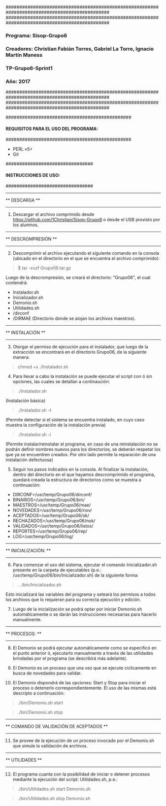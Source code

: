 ##############################################################################################
##############################################################################################
###    Programa: Sisop-Grupo6                                                              ###
###    Creadores: Christian Fabián Torres, Gabriel La Torre, Ignacio Martín Maness         ###
###    TP-Grupo6-Sprint1                                                                   ###
###    Año: 2017                                                                           ###
##############################################################################################
##############################################################################################


##############################################
#### REQUISITOS PARA EL USO DEL PROGRAMA: ####
##############################################

- PERL v5+
- Git

################################
#### INSTRUCCIONES DE USO: ####
################################

**************
** DESCARGA **
**************

1) Descargar el archivo comprimido desde https://github.com/1Christian/Sisop-Grupo6 o desde el USB provisto por los alumnos.




********************
** DESCROMPRESIÓN **
********************

2) Descomprimir el archivo ejecutando el siguiente comando en la consola (ubicado en el directorio en el que se encuentra el archivo comprimido): 

>	$ tar -xvzf Grupo06.tar.gz

Luego de la descrompresión, se creará el directorio: "Grupo06", el cual contendrá:

- Instalador.sh
- Inicializador.sh
- Demonio.sh
- Utilidades.sh
- /dirconf
- /DIRMAE (Directorio donde se alojan los archivos maestros).




*****************
** INSTALACIÓN **
*****************

3) Otorgar el permiso de ejecución para el instalador, que luego de la extracción se encontrará en el directorio Grupo06, de la siguiente manera:

>	chmod +x ./Instalador.sh

4) Para llevar a cabo la instalación se puede ejecutar el script con ó sin opciones, las cuales se detallan a continaución: 

>	./Instalador.sh
 
 (Instalación básica)

>	./Instalador.sh -t 

(Permite detectar si el sistema se encuentra instalado, en cuyo caso muestra la configuración de la instalación previa)

>	./Instalador.sh -i 

(Permite instalar/reinstalar el programa, en caso de una reinstalación no se podrán definir nombres nuevos para los directorios, se deberán respetar los que ya se encuentren creados. Por otro lado permite la reparación de una instalación defectuosa)

5) Seguir los pasos indicados en la consola. Al finalizar la instalación, dentro del directorio en el que hayamos descromprimido el programa, quedará creada la estructura de directorios como se muestra a continuación:

- DIRCONF=/usr/temp/Grupo06/dirconf/
- BINARIOS=/usr/temp/Grupo06/bin/
- MAESTROS=/usr/temp/Grupo06/mae/
- NOVEDADES=/usr/temp/Grupo06/nov/
- ACEPTADOS=/usr/temp/Grupo06/ok/
- RECHAZADOS=/usr/temp/Grupo06/nok/
- VALIDADOS=/usr/temp/Grupo06/listos/
- REPORTES=/usr/temp/Grupo06/rep/
- LOG=/usr/temp/Grupo06/log/




*********************
** INICIALIZACIÓN: **
*********************

6) Para comenzar el uso del sistema, ejecutar el comando Inicializador.sh presente en la carpeta de ejecutables (p.e.: /usr/temp/Grupo06/bin/Inicializador.sh) de la siguiente forma: 

> . ./bin/Inicializador.sh

Esto inicializará las variables del programa y seteará los permisos a todos los archivos que lo requieran para su correcta ejecución y edición.

7) Luego de la inicialización se podrá optar por iniciar Demonio.sh automáticamente o se darán las instrucciones necesarias para hacerlo manualmente.




***************
** PROCESOS: **
***************

8) El Demonio se podrá ejecutar automáticamente como se especificó en el punto anterior ó, ejecutarlo manualmente a través de las utilidades brindadas por el programa (se describirá más adelante).

9) El Demonio es un proceso que una vez que se ejecute ciclicamente en busca de novedades para validar.

10) El Demonio dispondrá de las opciones: Start y Stop para iniciar el proceso o detenerlo correspondientemente. El uso de las mismas está descripto a continuación:

>	./bin/Demonio.sh start

>	./bin/Demonio.sh stop




****************************************
** COMANDO DE VALIDACIÓN DE ACEPTADOS **
****************************************

11) Se provee de la ejecución de un proceso invocado por el Demonio.sh que simule la validación de archivos.




****************
** UTILIDADES **
****************

12) El programa cuanta con la posibilidad de iniciar o detener procesos mediante la ejecución del script: Utilidades.sh, p.e.:

> ./bin/Utilidades.sh start Demonio.sh

> ./bin/Utilidades.sh stop Demonio.sh
